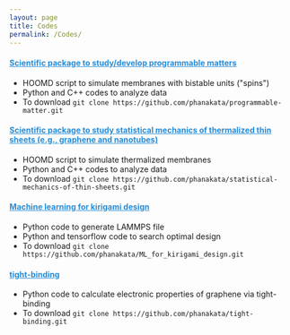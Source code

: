```yaml
---
layout: page
title: Codes
permalink: /Codes/
---
```



#### <a href="https://github.com/phanakata/programmable-matter" style="color:#268cd7"> Scientific package to study/develop programmable matters  </a>
* HOOMD script to simulate membranes with bistable units ("spins")
* Python and C++ codes to analyze data
* To download `git clone https://github.com/phanakata/programmable-matter.git`

#### <a href="https://github.com/phanakata/statistical-mechanics-of-thin-materials" style="color:#268cd7"> Scientific package to study statistical mechanics of thermalized thin sheets (e.g., graphene and nanotubes) </a>
* HOOMD script to simulate thermalized membranes
* Python and C++ codes to analyze data
* To download `git clone https://github.com/phanakata/statistical-mechanics-of-thin-sheets.git`

#### <a href="https://github.com/phanakata/ML_for_kirigami_design" style="color:#268cd7"> Machine learning for kirigami design  </a>
* Python code to generate LAMMPS file 
* Python and tensorflow code to search optimal design
* To download `git clone https://github.com/phanakata/ML_for_kirigami_design.git`

#### <a href="https://github.com/phanakata/tight-binding" style="color:#268cd7"> tight-binding </a>
* Python code to calculate electronic properties of graphene via tight-binding
* To download `git clone https://github.com/phanakata/tight-binding.git`
